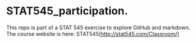 # STAT545_participation.
This repo is part of a STAT 545 exercise to explore GitHub and markdown.
The course website is here: STAT545[http://stat545.com/Classroom/]

